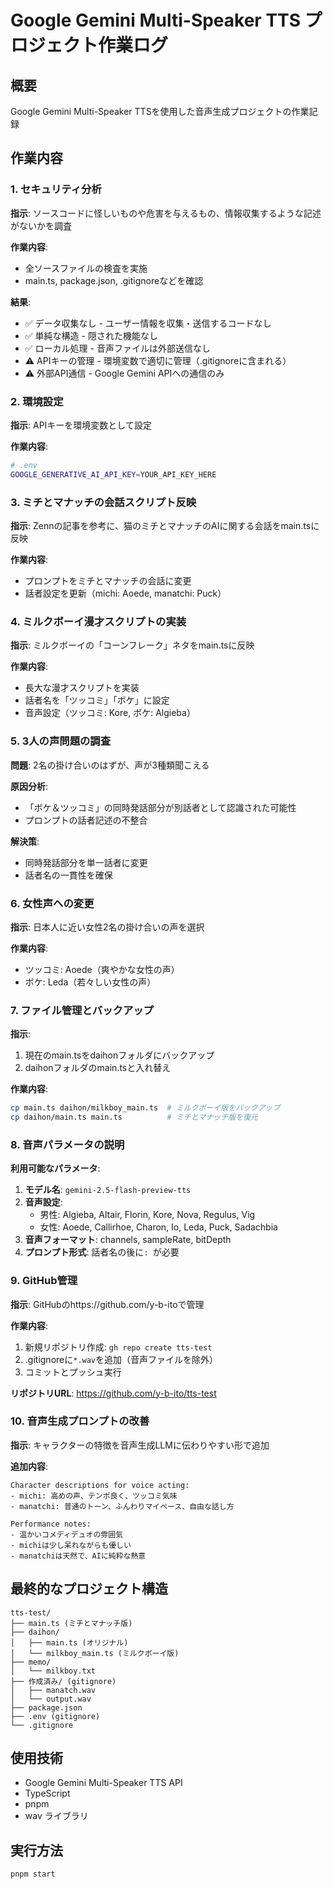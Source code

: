 # Google Gemini Multi-Speaker TTS プロジェクト作業ログ

## 概要
Google Gemini Multi-Speaker TTSを使用した音声生成プロジェクトの作業記録

## 作業内容

### 1. セキュリティ分析
**指示**: ソースコードに怪しいものや危害を与えるもの、情報収集するような記述がないかを調査

**作業内容**:
- 全ソースファイルの検査を実施
- main.ts, package.json, .gitignoreなどを確認

**結果**:
- ✅ データ収集なし - ユーザー情報を収集・送信するコードなし
- ✅ 単純な構造 - 隠された機能なし
- ✅ ローカル処理 - 音声ファイルは外部送信なし
- ⚠️ APIキーの管理 - 環境変数で適切に管理（.gitignoreに含まれる）
- ⚠️ 外部API通信 - Google Gemini APIへの通信のみ

### 2. 環境設定
**指示**: APIキーを環境変数として設定

**作業内容**:
```bash
# .env
GOOGLE_GENERATIVE_AI_API_KEY=YOUR_API_KEY_HERE
```

### 3. ミチとマナッチの会話スクリプト反映
**指示**: Zennの記事を参考に、猫のミチとマナッチのAIに関する会話をmain.tsに反映

**作業内容**:
- プロンプトをミチとマナッチの会話に変更
- 話者設定を更新（michi: Aoede, manatchi: Puck）

### 4. ミルクボーイ漫才スクリプトの実装
**指示**: ミルクボーイの「コーンフレーク」ネタをmain.tsに反映

**作業内容**:
- 長大な漫才スクリプトを実装
- 話者名を「ツッコミ」「ボケ」に設定
- 音声設定（ツッコミ: Kore, ボケ: Algieba）

### 5. 3人の声問題の調査
**問題**: 2名の掛け合いのはずが、声が3種類聞こえる

**原因分析**:
- 「ボケ＆ツッコミ」の同時発話部分が別話者として認識された可能性
- プロンプトの話者記述の不整合

**解決策**:
- 同時発話部分を単一話者に変更
- 話者名の一貫性を確保

### 6. 女性声への変更
**指示**: 日本人に近い女性2名の掛け合いの声を選択

**作業内容**:
- ツッコミ: Aoede（爽やかな女性の声）
- ボケ: Leda（若々しい女性の声）

### 7. ファイル管理とバックアップ
**指示**: 
1. 現在のmain.tsをdaihonフォルダにバックアップ
2. daihonフォルダのmain.tsと入れ替え

**作業内容**:
```bash
cp main.ts daihon/milkboy_main.ts  # ミルクボーイ版をバックアップ
cp daihon/main.ts main.ts          # ミチとマナッチ版を復元
```

### 8. 音声パラメータの説明
**利用可能なパラメータ**:

1. **モデル名**: `gemini-2.5-flash-preview-tts`
2. **音声設定**:
   - 男性: Algieba, Altair, Florin, Kore, Nova, Regulus, Vig
   - 女性: Aoede, Callirhoe, Charon, Io, Leda, Puck, Sadachbia
3. **音声フォーマット**: channels, sampleRate, bitDepth
4. **プロンプト形式**: 話者名の後に`: `が必要

### 9. GitHub管理
**指示**: GitHubのhttps://github.com/y-b-itoで管理

**作業内容**:
1. 新規リポジトリ作成: `gh repo create tts-test`
2. .gitignoreに`*.wav`を追加（音声ファイルを除外）
3. コミットとプッシュ実行

**リポジトリURL**: https://github.com/y-b-ito/tts-test

### 10. 音声生成プロンプトの改善
**指示**: キャラクターの特徴を音声生成LLMに伝わりやすい形で追加

**追加内容**:
```
Character descriptions for voice acting:
- michi: 高めの声、テンポ良く、ツッコミ気味
- manatchi: 普通のトーン、ふんわりマイペース、自由な話し方

Performance notes:
- 温かいコメディデュオの雰囲気
- michiは少し呆れながらも優しい
- manatchiは天然で、AIに純粋な熱意
```

## 最終的なプロジェクト構造
```
tts-test/
├── main.ts (ミチとマナッチ版)
├── daihon/
│   ├── main.ts (オリジナル)
│   └── milkboy_main.ts (ミルクボーイ版)
├── memo/
│   └── milkboy.txt
├── 作成済み/ (gitignore)
│   ├── manatch.wav
│   └── output.wav
├── package.json
├── .env (gitignore)
└── .gitignore
```

## 使用技術
- Google Gemini Multi-Speaker TTS API
- TypeScript
- pnpm
- wav ライブラリ

## 実行方法
```bash
pnpm start
```
